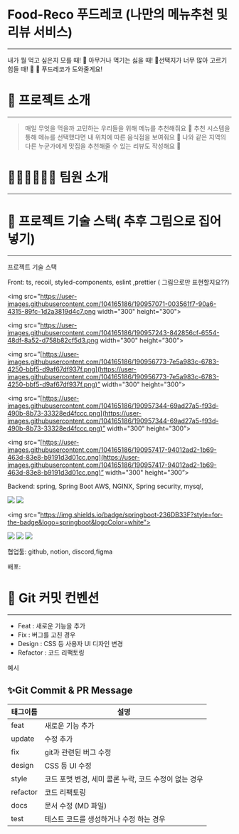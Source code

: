 # Food-Reco 푸드레코 (나만의 메뉴추천 및 리뷰 서비스)

---

내가 뭘 먹고 싶은지 모를 때! 🤔 아무거나 먹기는 싫을 때! 🤨선택지가 너무 많아 고르기 힘들 때! 🤕 🍱 푸드레코가 도와줄게요! 

# 🍲 프로젝트 소개

---

> 매일 무엇을 먹을까 고민하는 우리들을 위해 메뉴를 추천해줘요 🥐
추천 시스템을 통해 메뉴를 선택했다면 내 위치에 따른 음식점을 보여줘요 🍛
나와 같은 지역의 다른 누군가에게 맛집을 추천해줄 수 있는 리뷰도 작성해요 🍙
> 

# 👩🏻‍💻🧑🏻‍💻 팀원 소개

---

# 💪 프로젝트 기술 스택( 추후 그림으로 집어넣기)

---

프로젝트 기술 스택

Front: ts, recoil, styled-components, eslint ,prettier ( 그림으로만 표현할지요??)

<img src="https://user-images.githubusercontent.com/104165186/190957071-003561f7-90a6-4315-89fc-1d2a3819d4c7.png width="300" height="300">

<img src="https://user-images.githubusercontent.com/104165186/190957243-842856cf-6554-48df-8a52-d758b82cf5d3.png width="300" height=”300”>

<img src=”[https://user-images.githubusercontent.com/104165186/190956773-7e5a983c-6783-4250-bbf5-d9af67df937f.png](https://user-images.githubusercontent.com/104165186/190956773-7e5a983c-6783-4250-bbf5-d9af67df937f.png)” width="300" height="300”>

<img src=”[https://user-images.githubusercontent.com/104165186/190957344-69ad27a5-f93d-490b-8b73-33328ed4fccc.png](https://user-images.githubusercontent.com/104165186/190957344-69ad27a5-f93d-490b-8b73-33328ed4fccc.png)” width="300" height="300”>

<img src=”[https://user-images.githubusercontent.com/104165186/190957417-94012ad2-1b69-463d-83e8-b9191d3d01cc.png](https://user-images.githubusercontent.com/104165186/190957417-94012ad2-1b69-463d-83e8-b9191d3d01cc.png)” width="300" height="300”>

Backend: spring, Spring Boot AWS, NGINX, Spring security, mysql, 


<img src="https://img.shields.io/badge/spring-6DB33F?style=for-the-badge&logo=spring&logoColor=white" >

<img src="https://img.shields.io/badge/springsecurity-6DB33F?style=for-the-badge&logo=springsecurity&logoColor=white">

<img src="https://img.shields.io/badge/springboot-236DB33F?style=for-the-badge&logo=springboot&logoColor=white”>

<img src="https://img.shields.io/badge/amazonaws-232F3E?style=for-the-badge&logo=amazonaws&logoColor=white" >

<img src="https://img.shields.io/badge/mysql-4479A1?style=for-the-badge&logo=mysql&logoColor=white">

<img src="https://img.shields.io/badge/nginx-009639?style=for-the-badge&logo=nginx&logoColor=white">


협업툴: github, notion, discord,figma

배포: 

# 💪 Git 커밋 컨벤션

---

- Feat : 새로운 기능을 추가
- Fix : 버그를 고친 경우
- Design : CSS 등 사용자 UI 디자인 변경
- Refactor : 코드 리팩토링

예시







## ✨Git Commit & PR Message

| 태그이름 | 설명                                                  |
| -------- | ----------------------------------------------------- |
| feat     | 새로운 기능 추가                                      |
| update     | 수정 추가                                      |
| fix      | git과 관련된 버그 수정                                             |
| design   | CSS 등 UI 수정                                 |
| style    | 코드 포맷 변경, 세미 콜론 누락, 코드 수정이 없는 경우 |
| refactor | 코드 리팩토링                                         |
| docs     | 문서 수정 (MD 파일)                                   |
| test     | 테스트 코드를 생성하거나 수정 하는 경우               |
